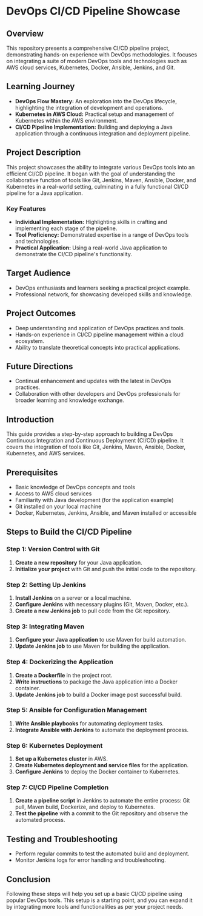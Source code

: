 # DevOps CI/CD Pipeline Showcase

## Overview
This repository presents a comprehensive CI/CD pipeline project, demonstrating hands-on experience with DevOps methodologies. It focuses on integrating a suite of modern DevOps tools and technologies such as AWS cloud services, Kubernetes, Docker, Ansible, Jenkins, and Git.

## Learning Journey
- **DevOps Flow Mastery:** An exploration into the DevOps lifecycle, highlighting the integration of development and operations.
- **Kubernetes in AWS Cloud:** Practical setup and management of Kubernetes within the AWS environment.
- **CI/CD Pipeline Implementation:** Building and deploying a Java application through a continuous integration and deployment pipeline.

## Project Description
This project showcases the ability to integrate various DevOps tools into an efficient CI/CD pipeline. It began with the goal of understanding the collaborative function of tools like Git, Jenkins, Maven, Ansible, Docker, and Kubernetes in a real-world setting, culminating in a fully functional CI/CD pipeline for a Java application.

### Key Features
- **Individual Implementation:** Highlighting skills in crafting and implementing each stage of the pipeline.
- **Tool Proficiency:** Demonstrated expertise in a range of DevOps tools and technologies.
- **Practical Application:** Using a real-world Java application to demonstrate the CI/CD pipeline's functionality.

## Target Audience
- DevOps enthusiasts and learners seeking a practical project example.
- Professional network, for showcasing developed skills and knowledge.

## Project Outcomes
- Deep understanding and application of DevOps practices and tools.
- Hands-on experience in CI/CD pipeline management within a cloud ecosystem.
- Ability to translate theoretical concepts into practical applications.

## Future Directions
- Continual enhancement and updates with the latest in DevOps practices.
- Collaboration with other developers and DevOps professionals for broader learning and knowledge exchange.

## Introduction
This guide provides a step-by-step approach to building a DevOps Continuous Integration and Continuous Deployment (CI/CD) pipeline. It covers the integration of tools like Git, Jenkins, Maven, Ansible, Docker, Kubernetes, and AWS services.

## Prerequisites
- Basic knowledge of DevOps concepts and tools
- Access to AWS cloud services
- Familiarity with Java development (for the application example)
- Git installed on your local machine
- Docker, Kubernetes, Jenkins, Ansible, and Maven installed or accessible

## Steps to Build the CI/CD Pipeline

### Step 1: Version Control with Git
1. **Create a new repository** for your Java application.
2. **Initialize your project** with Git and push the initial code to the repository.

### Step 2: Setting Up Jenkins
1. **Install Jenkins** on a server or a local machine.
2. **Configure Jenkins** with necessary plugins (Git, Maven, Docker, etc.).
3. **Create a new Jenkins job** to pull code from the Git repository.

### Step 3: Integrating Maven
1. **Configure your Java application** to use Maven for build automation.
2. **Update Jenkins job** to use Maven for building the application.

### Step 4: Dockerizing the Application
1. **Create a Dockerfile** in the project root.
2. **Write instructions** to package the Java application into a Docker container.
3. **Update Jenkins job** to build a Docker image post successful build.

### Step 5: Ansible for Configuration Management
1. **Write Ansible playbooks** for automating deployment tasks.
2. **Integrate Ansible with Jenkins** to automate the deployment process.

### Step 6: Kubernetes Deployment
1. **Set up a Kubernetes cluster** in AWS.
2. **Create Kubernetes deployment and service files** for the application.
3. **Configure Jenkins** to deploy the Docker container to Kubernetes.

### Step 7: CI/CD Pipeline Completion
1. **Create a pipeline script** in Jenkins to automate the entire process: Git pull, Maven build, Dockerize, and deploy to Kubernetes.
2. **Test the pipeline** with a commit to the Git repository and observe the automated process.

## Testing and Troubleshooting
- Perform regular commits to test the automated build and deployment.
- Monitor Jenkins logs for error handling and troubleshooting.

## Conclusion
Following these steps will help you set up a basic CI/CD pipeline using popular DevOps tools. This setup is a starting point, and you can expand it by integrating more tools and functionalities as per your project needs.


